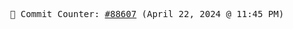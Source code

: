 <p align="center">
    <samp>
        📮 Commit Counter: <a href="https://github.com/Javascript-void0/Javascript-void0/commits/main">#88607</a> (April 22, 2024 @ 11:45 PM)
    </samp>
</p>
